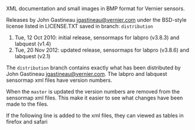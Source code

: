 XML documentation and small images in BMP format for Vernier sensors.

Releases by John Gastineau <jgastineau@vernier.com> under the BSD-style license listed in LICENSE.TXT saved in branch: `distribution`

1. Tue, 12 Oct 2010: initial release, sensormaps for labpro (v3.8.3) and labquest (v1.4)
2. Tue, 20 Nov 2012: updated release, sensormaps for labpro (v3.8.6) and labquest (v2.1)

The `distribution` branch contains exactly what has been distributed by John Gastineau <jgastineau@vernier.com>.
The labpro and labquest sensormap xml files have version numbers.

When the `master` is updated the version numbers are removed from the sensormap xml files. This make it easier to
see what changes have been made to the files.

If the following line is added to the xml files, they can viewed as tables in firefox and safari
    <?xml-stylesheet type="text/xsl" href="sensormap-table.xslt"?>